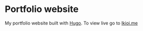 # Portfolio website

My portfolio website built with [Hugo](https://gohugo.io/). To view live go to [lkioi.me](https://lkioi.me/)
